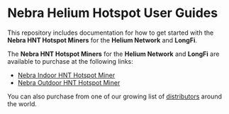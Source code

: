 # Nebra Helium Hotspot User Guides

This repository includes documentation for how to get started with the **Nebra HNT Hotspot Miners** for the **Helium Network** and **LongFi**.

The **Nebra HNT Hotspot Miners** for the **Helium Network** and **LongFi** are available to purchase at the following links:

* [Nebra Indoor HNT Hotspot Miner](https://nebra.io/hntin)
* [Nebra Outdoor HNT Hotspot Miner](https://nebra.io/hntout)

You can also purchase from one of our growing list of [distributors](https://helium.nebra.com/distributors) around the world.
